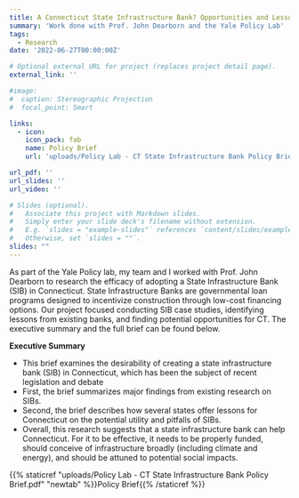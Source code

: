 ```yaml
---
title: A Connecticut State Infrastructure Bank? Opportunities and Lessons
summary: 'Work done with Prof. John Dearborn and the Yale Policy Lab'
tags:
  - Research
date: '2022-06-27T00:00:00Z'

# Optional external URL for project (replaces project detail page).
external_link: ''

#image: 
#  caption: Stereographic Projection
#  focal_point: Smart

links:
  - icon: 
    icon_pack: fab
    name: Policy Brief
    url: 'uploads/Policy Lab - CT State Infrastructure Bank Policy Brief.pdf'

url_pdf: ''
url_slides: ''
url_video: ''

# Slides (optional).
#   Associate this project with Markdown slides.
#   Simply enter your slide deck's filename without extension.
#   E.g. `slides = "example-slides"` references `content/slides/example-slides.md`.
#   Otherwise, set `slides = ""`.
slides: ""
---
```


As part of the Yale Policy lab, my team and I worked with Prof. John Dearborn to research the efficacy of adopting a State Infrastructure Bank (SIB) in Connecticut. State Infrastructure Banks are governmental loan programs designed to incentivize construction through low-cost financing options. Our project focused conducting SIB case studies, identifying lessons from existing banks, and finding potential opportunities for CT. The executive summary and the full brief can be found below. 

**Executive Summary**
- This brief examines the desirability of creating a state infrastructure bank (SIB) in
Connecticut, which has been the subject of recent legislation and debate
- First, the brief summarizes major findings from existing research on SIBs.
- Second, the brief describes how several states offer lessons for Connecticut on the
potential utility and pitfalls of SIBs.
- Overall, this research suggests that a state infrastructure bank can help Connecticut. For it
to be effective, it needs to be properly funded, should conceive of infrastructure broadly
(including climate and energy), and should be attuned to potential social impacts.

{{% staticref "uploads/Policy Lab - CT State Infrastructure Bank Policy Brief.pdf" "newtab" %}}Policy Brief{{% /staticref %}}